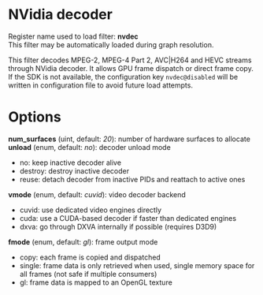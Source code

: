 <!-- automatically generated - do not edit, patch gpac/applications/gpac/gpac.c -->

# NVidia decoder  
  
Register name used to load filter: __nvdec__  
This filter may be automatically loaded during graph resolution.  
  
This filter decodes MPEG-2, MPEG-4 Part 2, AVC|H264 and HEVC streams through NVidia decoder. It allows GPU frame dispatch or direct frame copy.  
If the SDK is not available, the configuration key `nvdec@disabled` will be written in configuration file to avoid future load attempts.  
  

# Options    
  
<a id="num_surfaces">__num_surfaces__</a> (uint, default: _20_): number of hardware surfaces to allocate  
<a id="unload">__unload__</a> (enum, default: _no_): decoder unload mode  
* no: keep inactive decoder alive  
* destroy: destroy inactive decoder  
* reuse: detach decoder from inactive PIDs and reattach to active ones  
  
<a id="vmode">__vmode__</a> (enum, default: _cuvid_): video decoder backend  
* cuvid: use dedicated video engines directly  
* cuda: use a CUDA-based decoder if faster than dedicated engines  
* dxva: go through DXVA internally if possible (requires D3D9)  
  
<a id="fmode">__fmode__</a> (enum, default: _gl_): frame output mode  
* copy: each frame is copied and dispatched  
* single: frame data is only retrieved when used, single memory space for all frames (not safe if multiple consumers)  
* gl: frame data is mapped to an OpenGL texture  
  
  
